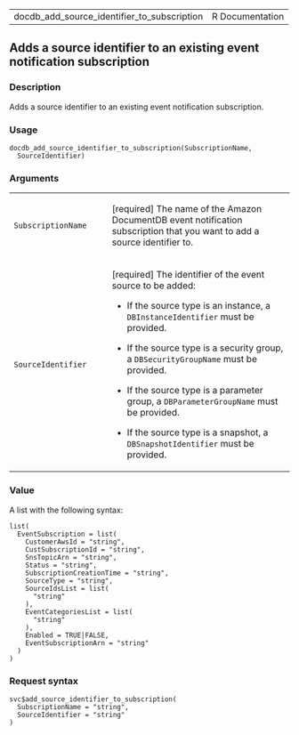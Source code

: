 <table style="width: 100%;">
<tbody>
<tr class="odd">
<td>docdb_add_source_identifier_to_subscription</td>
<td style="text-align: right;">R Documentation</td>
</tr>
</tbody>
</table>

## Adds a source identifier to an existing event notification subscription

### Description

Adds a source identifier to an existing event notification subscription.

### Usage

    docdb_add_source_identifier_to_subscription(SubscriptionName,
      SourceIdentifier)

### Arguments

<table>
<colgroup>
<col style="width: 35%" />
<col style="width: 65%" />
</colgroup>
<tbody>
<tr class="odd">
<td><code
id="docdb_add_source_identifier_to_subscription_:_SubscriptionName">SubscriptionName</code></td>
<td><p>[required] The name of the Amazon DocumentDB event notification
subscription that you want to add a source identifier to.</p></td>
</tr>
<tr class="even">
<td><code
id="docdb_add_source_identifier_to_subscription_:_SourceIdentifier">SourceIdentifier</code></td>
<td><p>[required] The identifier of the event source to be added:</p>
<ul>
<li><p>If the source type is an instance, a
<code>DBInstanceIdentifier</code> must be provided.</p></li>
<li><p>If the source type is a security group, a
<code>DBSecurityGroupName</code> must be provided.</p></li>
<li><p>If the source type is a parameter group, a
<code>DBParameterGroupName</code> must be provided.</p></li>
<li><p>If the source type is a snapshot, a
<code>DBSnapshotIdentifier</code> must be provided.</p></li>
</ul></td>
</tr>
</tbody>
</table>

### Value

A list with the following syntax:

    list(
      EventSubscription = list(
        CustomerAwsId = "string",
        CustSubscriptionId = "string",
        SnsTopicArn = "string",
        Status = "string",
        SubscriptionCreationTime = "string",
        SourceType = "string",
        SourceIdsList = list(
          "string"
        ),
        EventCategoriesList = list(
          "string"
        ),
        Enabled = TRUE|FALSE,
        EventSubscriptionArn = "string"
      )
    )

### Request syntax

    svc$add_source_identifier_to_subscription(
      SubscriptionName = "string",
      SourceIdentifier = "string"
    )

